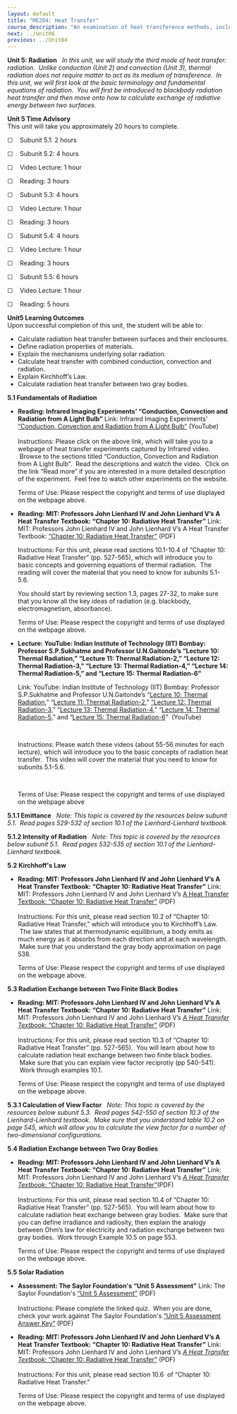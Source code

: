 ```yaml
---
layout: default
title: "ME204: Heat Transfer"
course_description: "An examination of heat transference methods, including conduction, convection, and radiation. Topics include conservation equations, cooling fins, transient conduction, boundary—layer theory, natural convection, heat exchangers, and boiling."
next: ../Unit06
previous: ../Unit04
---
```

**Unit 5: Radiation** <span id="5"></span> 
*In this unit, we will study the third mode of heat transfer:
radiation.  Unlike conduction (Unit 2) and convection (Unit 3), thermal
radiation does not require matter to act as its medium of transference. 
In this unit, we will first look at the basic terminology and
fundamental equations of radiation.  You will first be introduced to
blackbody radiation heat transfer and then move onto how to calculate
exchange of radiative energy between two surfaces.*

**Unit 5 Time Advisory**  
This unit will take you approximately 20 hours to complete.

☐    Subunit 5.1: 2 hours

☐    Subunit 5.2: 4 hours

☐    Video Lecture: 1 hour  
  
 ☐    Reading: 3 hours

☐    Subunit 5.3: 4 hours

☐    Video Lecture: 1 hour  
  
 ☐    Reading: 3 hours

☐    Subunit 5.4: 4 hours

☐    Video Lecture: 1 hour  
  
 ☐    Reading: 3 hours

☐    Subunit 5.5: 6 hours

☐    Video Lecture: 1 hour  
  
 ☐    Reading: 5 hours

**Unit5 Learning Outcomes**  
Upon successful completion of this unit, the student will be able to:
-   Calculate radiation heat transfer between surfaces and their
    enclosures.
-   Define radiation properties of materials.
-   Explain the mechanisms underlying solar radiation.
-   Calculate heat transfer with combined conduction, convection and
    radiation.
-   Explain Kirchhoff’s Law.
-   Calculate radiation heat transfer between two gray bodies.

**5.1 Fundamentals of Radiation** <span id="5.1"></span> 
-   **Reading: Infrared Imaging Experiments’ “Conduction, Convection and
    Radiation from A Light Bulb”**
    Link: Infrared Imaging Experiments’ [“Conduction, Convection and
    Radiation from A Light
    Bulb”](http://energy.concord.org/ir/experiments-page5.html) (YouTube)  
        
     Instructions: Please click on the above link, which will take you
    to a webpage of heat transfer experiments captured by Infrared
    video.  Browse to the sections titled “Conduction, Convection and
    Radiation from A Light Bulb”.  Read the descriptions and watch the
    video.  Click on the link “Read more” if you are interested in a
    more detailed description of the experiment.  Feel free to watch
    other experiments on the website.  
      
     Terms of Use: Please respect the copyright and terms of use
    displayed on the webpage above.

-   **Reading: MIT: Professors John Lienhard IV and John Lienhard V’s A
    Heat Transfer Textbook: “Chapter 10: Radiative Heat Transfer”**
    Link: MIT: Professors John Lienhard IV and John Lienhard V’s A Heat
    Transfer Textbook: [“Chapter 10: Radiative Heat
    Transfer](http://web.mit.edu/lienhard/www/ahtt.html)[”](http://web.mit.edu/lienhard/www/ahtt.html)
    (PDF)  
      
     Instructions: For this unit, please read sections 10.1-10.4 of
    “Chapter 10: Radiative Heat Transfer” (pp. 527-565), which will
    introduce you to basic concepts and governing equations of thermal
    radiation.  The reading will cover the material that you need to
    know for subunits 5.1-5.6.   
      
     You should start by reviewing section 1.3, pages 27-32, to make
    sure that you know all the key ideas of radiation (e.g. blackbody,
    electromagnetism, absorbance).   

      
     Terms of Use: Please respect the copyright and terms of use
    displayed on the webpage above.

-   **Lecture: YouTube: Indian Institute of Technology (IIT) Bombay:
    Professor S.P.Sukhatme and Professor U.N.Gaitonde’s “Lecture 10:
    Thermal Radiation,” “Lecture 11: Thermal Radiation-2,” “Lecture 12:
    Thermal Radiation-3,” “Lecture 13: Thermal Radiation-4,” “Lecture
    14: Thermal Radiation-5,” and “Lecture 15: Thermal Radiation-6”**

    Link: YouTube: Indian Institute of Technology (IIT) Bombay:
    Professor S.P.Sukhatme and Professor U.N.Gaitonde’s “[Lecture 10:
    Thermal Radiation,](http://www.youtube.com/watch?v=CDncSyDvpdQ)”
    “[Lecture 11: Thermal
    Radiation-2](http://www.youtube.com/watch?v=VA5w1VEx1jE&feature=relmfu),”
    [“Lecture 12: Thermal
    Radiation-3,](http://www.youtube.com/watch?v=fnEu5g8V-5s&feature=relmfu)”
    “[Lecture 13: Thermal
    Radiation-4](http://www.youtube.com/watch?v=atQ-SWZFWF4&feature=relmfu),”
    “[Lecture 14: Thermal
    Radiation-5](http://www.youtube.com/watch?v=ipoMla2UvKE&feature=relmfu),”
    and “[Lecture 15: Thermal
    Radiation-6](http://www.youtube.com/watch?v=mXtVN9F92Es&feature=relmfu)”
     (YouTube)

     

    Instructions: Please watch these videos (about 55-56 minutes for
    each lecture), which will introduce you to the basic concepts of
    radiation heat transfer.  This video will cover the material that
    you need to know for subunits 5.1-5.6.

     

    Terms of Use: Please respect the copyright and terms of use
    displayed on the webpage above

**5.1.1 Emittance** <span id="5.1.1"></span> 
*Note: This topic is covered by the resources below subunit 5.1.  Read
pages 529-532 of section 10.1 of the Lienhard-Lienhard textbook.*

**5.1.2 Intensity of Radiation** <span id="5.1.2"></span> 
*Note: This topic is covered by the resources below subunit 5.1.  Read
pages 532-535 of section 10.1 of the Lienhard-Lienhard textbook.*

**5.2 Kirchhoff's Law** <span id="5.2"></span> 
-   **Reading: MIT: Professors John Lienhard IV and John Lienhard V’s A
    Heat Transfer Textbook: “Chapter 10: Radiative Heat Transfer”**
    Link: MIT: Professors John Lienhard IV and John Lienhard V’s [A Heat
    Transfer Textbook: “Chapter 10: Radiative Heat
    Transfer”](http://web.mit.edu/lienhard/www/ahtt.html) (PDF)  
        
     Instructions: For this unit, please read section 10.2 of “Chapter
    10: Radiative Heat Transfer,” which will introduce you to
    Kirchhoff’s Law.  The law states that at thermodynamic equilibrium,
    a body emits as much energy as it absorbs from each direction and at
    each wavelength.  Make sure that you understand the gray body
    approximation on page 538.  
      
     Terms of Use: Please respect the copyright and terms of use
    displayed on the webpage above.

**5.3 Radiation Exchange between Two Finite Black Bodies** <span
id="5.3"></span> 
-   **Reading: MIT: Professors John Lienhard IV and John Lienhard V’s A
    Heat Transfer Textbook: “Chapter 10: Radiative Heat Transfer”**
    Link: MIT: Professors John Lienhard IV and John Lienhard V’s [*A
    Heat Transfer Textbook*: “Chapter 10: Radiative Heat
    Transfer”](http://web.mit.edu/lienhard/www/ahtt.html) (PDF)  
        
     Instructions: For this unit, please read section 10.3 of “Chapter
    10: Radiative Heat Transfer” (pp. 527-565).  You will learn about
    how to calculate radiation heat exchange between two finite black
    bodies.  Make sure that you can explain view factor reciprotiy (pp
    540-541).  Work through examples 10.1.  
      
     Terms of Use: Please respect the copyright and terms of use
    displayed on the webpage above.

**5.3.1 Calculation of View Factor** <span id="5.3.1"></span> 
*Note: This topic is covered by the resources below subunit 5.3.  Read
pages 542-550 of section 10.3 of the Lienhard-Lienhard textbook.  Make
sure that you understand table 10.2 on page 545, which will allow you to
calculate the view factor for a number of two-dimensional
configurations.*

**5.4 Radiation Exchange between Two Gray Bodies** <span
id="5.4"></span> 
-   **Reading: MIT: Professors John Lienhard IV and John Lienhard V’s A
    Heat Transfer Textbook: “Chapter 10: Radiative Heat Transfer”**
    Link: MIT: Professors John Lienhard IV and John Lienhard V’s [*A
    Heat Transfer Textbook*: “Chapter 10: Radiative Heat
    Transfer”](http://web.mit.edu/lienhard/www/ahtt.html)(PDF)  
        
     Instructions: For this unit, please read section 10.4 of “Chapter
    10: Radiative Heat Transfer” (pp. 527-565).  You will learn about
    how to calculate radiation heat exchange between gray bodies.  Make
    sure that you can define irradiance and radiosity, then explain the
    analogy between Ohm’s law for electricity and radiation exchange
    between two gray bodies.  Work through Example 10.5 on page 553.  
      
     Terms of Use: Please respect the copyright and terms of use
    displayed on the webpage above.

**5.5 Solar Radiation** <span id="5.5"></span> 
-   **Assessment: The Saylor Foundation's “Unit 5 Assessment”**
    Link: The Saylor Foundation's [“Unit 5
    Assessment](https://resources.saylor.org/archived/wp-content/uploads/2011/09/ME204-Unit5-Assessment-FINAL.pdf)[”](https://resources.saylor.org/archived/wp-content/uploads/2011/09/ME204-Unit5-Assessment-FINAL.pdf)
    (PDF)  
        
     Instructions: Please complete the linked quiz.  When you are done,
    check your work against The Saylor Foundation's [“Unit 5 Assessment
    Answer
    Key](https://resources.saylor.org/archived/wp-content/uploads/2011/09/ME204-Unit5AnswerKey-FINAL.pdf)[”](https://resources.saylor.org/archived/wp-content/uploads/2011/09/ME204-Unit5AnswerKey-FINAL.pdf)
    (PDF)

-   **Reading: MIT: Professors John Lienhard IV and John Lienhard V’s A
    Heat Transfer Textbook: “Chapter 10: Radiative Heat Transfer”**
    Link: MIT: Professors John Lienhard IV and John Lienhard V’s [*A
    Heat Transfer Textbook*: “Chapter 10: Radiative Heat
    Transfer”](http://web.mit.edu/lienhard/www/ahtt.html) (PDF)  
        
     Instructions: For this unit, please read section 10.6  of “Chapter
    10: Radiative Heat Transfer.”  
      
     Terms of Use: Please respect the copyright and terms of use
    displayed on the webpage above.


